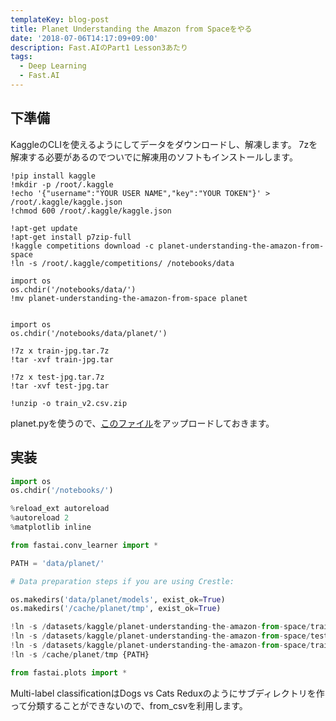 ```yaml
---
templateKey: blog-post
title: Planet Understanding the Amazon from Spaceをやる
date: '2018-07-06T14:17:09+09:00'
description: Fast.AIのPart1 Lesson3あたり
tags:
  - Deep Learning
  - Fast.AI
---
```

## 下準備

KaggleのCLIを使えるようにしてデータをダウンロードし、解凍します。
7zを解凍する必要があるのでついでに解凍用のソフトもインストールします。

```
!pip install kaggle
!mkdir -p /root/.kaggle
!echo '{"username":"YOUR USER NAME","key":"YOUR TOKEN"}' > /root/.kaggle/kaggle.json
!chmod 600 /root/.kaggle/kaggle.json

!apt-get update
!apt-get install p7zip-full
!kaggle competitions download -c planet-understanding-the-amazon-from-space
!ln -s /root/.kaggle/competitions/ /notebooks/data

import os
os.chdir('/notebooks/data/')
!mv planet-understanding-the-amazon-from-space planet


import os
os.chdir('/notebooks/data/planet/')

!7z x train-jpg.tar.7z
!tar -xvf train-jpg.tar

!7z x test-jpg.tar.7z
!tar -xvf test-jpg.tar

!unzip -o train_v2.csv.zip 

```

planet.pyを使うので、[このファイル](https://github.com/fastai/fastai/blob/master/courses/dl1/planet.py)をアップロードしておきます。


## 実装


```python
import os
os.chdir('/notebooks/')

%reload_ext autoreload
%autoreload 2
%matplotlib inline

from fastai.conv_learner import *

PATH = 'data/planet/'

# Data preparation steps if you are using Crestle:

os.makedirs('data/planet/models', exist_ok=True)
os.makedirs('/cache/planet/tmp', exist_ok=True)

!ln -s /datasets/kaggle/planet-understanding-the-amazon-from-space/train-jpg {PATH}
!ln -s /datasets/kaggle/planet-understanding-the-amazon-from-space/test-jpg {PATH}
!ln -s /datasets/kaggle/planet-understanding-the-amazon-from-space/train_v2.csv {PATH}
!ln -s /cache/planet/tmp {PATH}

from fastai.plots import *

```



Multi-label classificationはDogs vs Cats Reduxのようにサブディレクトリを作って分類することができないので、from_csvを利用します。


